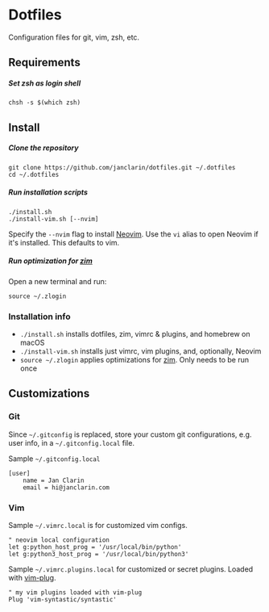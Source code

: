 # Dotfiles
Configuration files for git, vim, zsh, etc.

## Requirements
##### Set zsh as login shell

```
chsh -s $(which zsh)
```

## Install
##### Clone the repository
```
git clone https://github.com/janclarin/dotfiles.git ~/.dotfiles
cd ~/.dotfiles
```

##### Run installation scripts
```
./install.sh
./install-vim.sh [--nvim]
```

Specify the `--nvim` flag to install [Neovim](https://github.com/neovim/neovim).
Use the `vi` alias to open Neovim if it's installed. This defaults to vim.

##### Run optimization for [zim](https://github.com/Eriner/zim)
Open a new terminal and run:

```
source ~/.zlogin
```

### Installation info
- `./install.sh` installs dotfiles, zim, vimrc & plugins, and homebrew on macOS
- `./install-vim.sh` installs just vimrc, vim plugins, and, optionally, Neovim
- `source ~/.zlogin` applies optimizations for
  [zim](https://github.com/Eriner/zim). Only needs to be run once

## Customizations
### Git
Since `~/.gitconfig` is replaced, store your custom git configurations, e.g.
user info, in a `~/.gitconfig.local` file.

Sample `~/.gitconfig.local`

```
[user]
    name = Jan Clarin
    email = hi@janclarin.com
```

### Vim
Sample `~/.vimrc.local` is for customized vim configs.

```
" neovim local configuration
let g:python_host_prog = '/usr/local/bin/python'
let g:python3_host_prog = '/usr/local/bin/python3'
```

Sample `~/.vimrc.plugins.local` for customized or secret plugins. Loaded with [vim-plug](https://github.com/junegunn/vim-plug).


```
" my vim plugins loaded with vim-plug
Plug 'vim-syntastic/syntastic'
```
